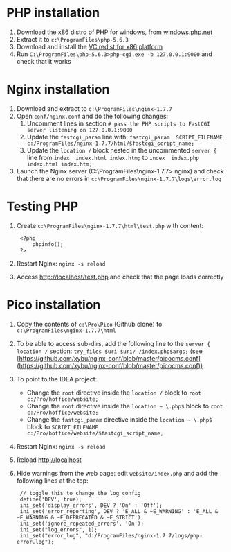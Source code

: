 # PHP installation

1. Download the x86 distro of PHP for windows, from [windows.php.net](http://windows.php.net/download/)
2. Extract it to `c:\ProgramFiles\php-5.6.3`
3. Download and install the [VC redist for x86 platform](http://www.microsoft.com/en-us/download/details.aspx?id=30679)
4. Run `C:\ProgramFiles\php-5.6.3>php-cgi.exe -b 127.0.0.1:9000` and check that it works


# Nginx installation

1. Download and extract to `c:\ProgramFiles\nginx-1.7.7`
2. Open `conf/nginx.conf` and do the following changes:
    1. Uncomment lines in section `# pass the PHP scripts to FastCGI server listening on 127.0.0.1:9000`
    2. Update the `fastcgi_param` line with: `fastcgi_param  SCRIPT_FILENAME  c:/ProgramFiles/nginx-1.7.7/html/$fastcgi_script_name;`
    3. Update the `location /` block nested in the uncommented `server {` line from `index  index.html index.htm;` to `index  index.php index.html index.htm;`
3. Launch the Nginx server (C:\ProgramFiles\nginx-1.7.7> nginx) and check that there are no errors in `c:\ProgramFiles\nginx-1.7.7\logs\error.log`


# Testing PHP

1. Create `c:\ProgramFiles\nginx-1.7.7\html\test.php` with content:

        <?php
            phpinfo();
        ?>

3. Restart Nginx: `nginx -s reload`
4. Access [http://localhost/test.php](http://localhost/test.php) and check that the page loads correctly


# Pico installation

1. Copy the contents of `c:\Pro\Pico` (Github clone) to `c:\ProgramFiles\nginx-1.7.7\html`
2. To be able to access sub-dirs, add the following line to the `server { location /` section: `try_files $uri $uri/ /index.php$args;` (see [https://github.com/xybu/nginx-conf/blob/master/picocms.conf](https://github.com/xybu/nginx-conf/blob/master/picocms.conf))
3. To point to the IDEA project:
    * Change the `root` directive inside the `location /` block to `root   c:/Pro/hoffice/website;`
    * Change the `root` directive inside the `location ~ \.php$` block to `root           c:/Pro/hoffice/website;`
    * Change the `fastcgi_param` directive inside the `location ~ \.php$` block to `SCRIPT_FILENAME  c:/Pro/hoffice/website/$fastcgi_script_name;`
4. Restart Nginx: `nginx -s reload`
5. Reload [http://localhost](http://localhost)
6. Hide warnings from the web page: edit `website/index.php` and add the following lines at the top:

        // toggle this to change the log config
        define('DEV', true);
        ini_set('display_errors', DEV ? 'On' : 'Off');
        ini_set('error_reporting', DEV ? 'E_ALL & ~E_WARNING' : 'E_ALL & ~E_WARNING & ~E_DEPRECATED & ~E_STRICT');
        ini_set('ignore_repeated_errors', 'On');
        ini_set("log_errors", 1);
        ini_set("error_log", "d:/ProgramFiles/nginx-1.7.7/logs/php-error.log");
